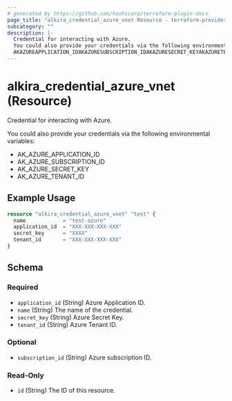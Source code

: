 ```yaml
---
# generated by https://github.com/hashicorp/terraform-plugin-docs
page_title: "alkira_credential_azure_vnet Resource - terraform-provider-alkira"
subcategory: ""
description: |-
  Credential for interacting with Azure.
  You could also provide your credentials via the following environmental variables:
  AKAZUREAPPLICATION_IDAKAZURESUBSCRIPTION_IDAKAZURESECRET_KEYAKAZURETENANT_ID
---
```


# alkira_credential_azure_vnet (Resource)

Credential for interacting with Azure.

You could also provide your credentials via the following environmental variables:

 * AK_AZURE_APPLICATION_ID
 * AK_AZURE_SUBSCRIPTION_ID
 * AK_AZURE_SECRET_KEY
 * AK_AZURE_TENANT_ID

## Example Usage

```terraform
resource "alkira_credential_azure_vnet" "test" {
  name            = "test-azure"
  application_id  = "XXX-XXX-XXX-XXX"
  secret_key      = "XXXX"
  tenant_id       = "XXX-XXX-XXX-XXX"
}
```

<!-- schema generated by tfplugindocs -->
## Schema

### Required

- `application_id` (String) Azure Application ID.
- `name` (String) The name of the credential.
- `secret_key` (String) Azure Secret Key.
- `tenant_id` (String) Azure Tenant ID.

### Optional

- `subscription_id` (String) Azure subscription ID.

### Read-Only

- `id` (String) The ID of this resource.


